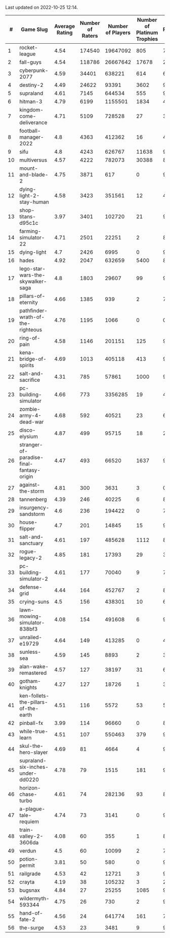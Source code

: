 Last updated on 2022-10-25 12:14.


|#|Game Slug|Average Rating|Number of Raters|Number of Players|Number of Platinum Trophies|Max Rarity (%)|
|---|---|---|---|---|---|---|
|1|rocket-league|4.54|174540|19647092|805|75|
|2|fall-guys|4.54|118786|26667642|17678|2|
|3|cyberpunk-2077|4.59|34401|638221|614|61|
|4|destiny-2|4.49|24622|93391|3602|96|
|5|supraland|4.61|7145|644534|555|99|
|6|hitman-3|4.79|6199|1155501|1834|48|
|7|kingdom-come-deliverance|4.71|5109|728528|27|30|
|8|football-manager-2022|4.8|4363|412362|16|48|
|9|sifu|4.8|4243|626767|11638|96|
|10|multiversus|4.57|4222|782073|30388|80|
|11|mount-and-blade-2|4.75|3871|617|0|9|
|12|dying-light-2-stay-human|4.58|3423|351561|12|48|
|13|shop-titans-d95c1c|3.97|3401|102720|21|98|
|14|farming-simulator-22|4.71|2501|22251|2|82|
|15|dying-light|4.7|2426|6995|0|96|
|16|hades|4.92|2047|632659|5400|89|
|17|lego-star-wars-the-skywalker-saga|4.8|1803|29607|99|98|
|18|pillars-of-eternity|4.66|1385|939|2|79|
|19|pathfinder-wrath-of-the-righteous|4.76|1195|1066|0|0.1|
|20|ring-of-pain|4.58|1146|201151|125|97|
|21|kena-bridge-of-spirits|4.69|1013|405118|413|94|
|22|salt-and-sacrifice|4.31|785|57861|1000|91|
|23|pc-building-simulator|4.66|773|3356285|19|47|
|24|zombie-army-4-dead-war|4.68|592|40521|23|66|
|25|disco-elysium|4.87|499|95715|18|28|
|26|stranger-of-paradise-final-fantasy-origin|4.47|493|66520|1637|98|
|27|against-the-storm|4.81|300|3631|3|0.1|
|28|tannenberg|4.39|246|40225|6|82|
|29|insurgency-sandstorm|4.6|236|194422|0|7|
|30|house-flipper|4.7|201|14845|15|93|
|31|salt-and-sanctuary|4.61|197|485628|1112|83|
|32|rogue-legacy-2|4.85|181|17393|29|36|
|33|pc-building-simulator-2|4.61|177|70040|9|74|
|34|defense-grid|4.44|164|452767|2|80|
|35|crying-suns|4.5|156|438301|10|65|
|36|lawn-mowing-simulator-838bf3|4.08|154|491608|6|90|
|37|unrailed-e19729|4.64|149|413285|0|40|
|38|sunless-sea|4.59|145|8893|2|37|
|39|alan-wake-remastered|4.57|127|38197|31|6|
|40|gotham-knights|4.27|127|18726|1|35|
|41|ken-follets-the-pillars-of-the-earth|4.51|116|5572|53|54|
|42|pinball-fx|3.99|114|96660|0|85|
|43|while-true-learn|4.51|107|550463|379|93|
|44|skul-the-hero-slayer|4.69|81|4664|4|96|
|45|supraland-six-inches-under-dd0220|4.78|79|1515|181|99|
|46|horizon-chase-turbo|4.61|74|282136|93|83|
|47|a-plague-tale-requiem|4.74|73|3141|0|90|
|48|train-valley-2-3606da|4.08|60|355|1|88|
|49|verdun|4.5|60|10099|2|70|
|50|potion-permit|3.81|50|580|0|97|
|51|railgrade|4.53|42|12721|3|98|
|52|crayta|4.19|38|105232|3|23|
|53|bugsnax|4.84|27|25255|1085|97|
|54|wildermyth-593344|4.75|26|730|2|91|
|55|hand-of-fate-2|4.56|24|641774|161|72|
|56|the-surge|4.53|23|3481|9|94|
